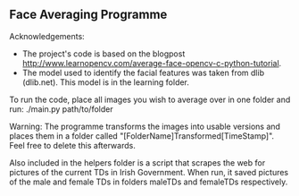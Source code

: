 Face Averaging Programme
------------------------

Acknowledgements:
* The project's code is based on the blogpost http://www.learnopencv.com/average-face-opencv-c-python-tutorial.
* The model used to identify the facial features was taken from dlib (dlib.net). This model is in the learning folder.

To run the code, place all images you wish to average over in one folder and run:
   ./main.py path/to/folder

Warning: The programme transforms the images into usable versions and places them in a folder called "[FolderName]Transformed[TimeStamp]". Feel free to delete this afterwards.

Also included in the helpers folder is a script that scrapes the web for pictures of the current TDs in Irish Government. When run, it saved pictures of the male and female TDs in folders maleTDs and femaleTDs respectively. 
